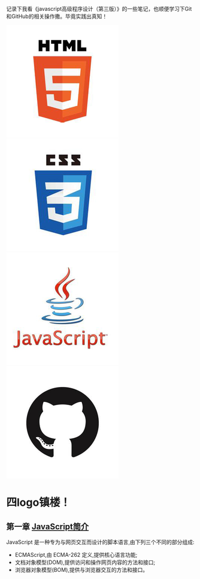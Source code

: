 记录下我看《javascript高级程序设计（第三版）》的一些笔记，也顺便学习下Git和GitHub的相关操作撒。毕竟实践出真知！

![](./docs/images/html_logo.jpg) ![](./docs/images/css_logo.jpg) ![](./docs/images/js_logo.jpg) ![](./docs/images/github_logo.jpg)

# 四logo镇楼！

## 第一章 [JavaScript简介](.docs/chapter1.md)

JavaScript 是一种专为与网页交互而设计的脚本语言,由下列三个不同的部分组成:
* ECMAScript,由 ECMA-262 定义,提供核心语言功能;
* 文档对象模型(DOM),提供访问和操作网页内容的方法和接口;
* 浏览器对象模型(BOM),提供与浏览器交互的方法和接口。

